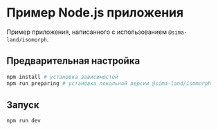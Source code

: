 # Пример Node.js приложения

Пример приложения, написанного с использованием `@sima-land/isomorph`.

## Предварительная настройка

```bash
npm install # установка зависимостей
npm run preparing # установка локальной версии @sima-land/isomorph
```

## Запуск

```bash
npm run dev
```
